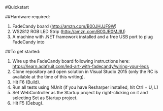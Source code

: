 #Quickstart

##Hardware required:

1. FadeCandy board (http://amzn.com/B00JHJJF9W) 
2. WS2812 RGB LED Strip (http://amzn.com/B00JR0MJIU)
3. A machine with .NET framework installed and a free USB port to plug FadeCandy into

##To get started: 

1. Wire up the FadeCandy board following instructions here: https://learn.adafruit.com/led-art-with-fadecandy/wiring-your-leds
2. Clone repository and open solution in Visual Studio 2015 (only the RC is available at the time of this writing). 
3. Hit F6 (Build).
4. Run all tests using NUnit (if you have Resharper installed, hit Ctrl + U, L)
5. Set WebController as the Startup project by right-clicking on it and selecting Set as Startup project.
6. Hit F5 (Debug).